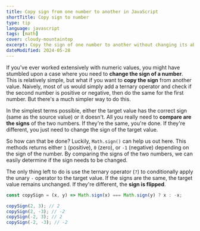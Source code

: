 ```yaml
---
title: Copy sign from one number to another in JavaScript
shortTitle: Copy sign to number
type: tip
language: javascript
tags: [math]
cover: cloudy-mountaintop
excerpt: Copy the sign of one number to another without changing its absolute value.
dateModified: 2024-05-28
---
```


If you've ever worked extensively with numeric values, you might have stumbled upon a case where you need to **change the sign of a number**. This is relatively simple, but what if you want to **copy the sign** from another value. Naively, most of us would simply add a ternary operator and check if the second number is positive or negative, then do the same for the first number. But there's a much simpler way to do this.

In the simplest terms possible, either the target value has the correct sign (same as the source value) or it doesn't. All you really need to **compare are the signs** of the two numbers. If they're the same, you're done. If they're different, you just need to change the sign of the target value.

So how can that be done? Luckily, `Math.sign()` can help us out here. This methods returns either `1` (positive), `0` (zero), or `-1` (negative) depending on the sign of the number. By comparing the signs of the two numbers, we can easily determine if the sign needs to be changed.

The only thing left to do is use the ternary operator (`?`) to conditionally apply the unary `-` operator to the target value. If the signs are the same, the target value remains unchanged. If they're different, the **sign is flipped**.

```js
const copySign = (x, y) => Math.sign(x) === Math.sign(y) ? x : -x;

copySign(2, 3); // 2
copySign(2, -3); // -2
copySign(-2, 3); // 2
copySign(-2, -3); // -2
```
